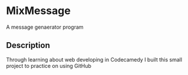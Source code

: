 # MixMessage
A message genaerator program

## Description
Through learning about web developing in Codecamedy I built this small project to practice on using GitHub
